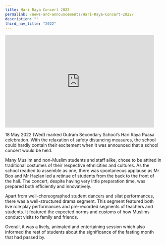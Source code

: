 ```yaml
---
title: Hari Raya Concert 2022
permalink: /news-and-announcements/Hari-Raya-Concert-2022/
description: ""
third_nav_title: "2022"
---
```


<iframe allowfullscreen="true" height="299" width="480" frameborder="0" src="https://docs.google.com/presentation/d/e/2PACX-1vQCloiPLdh2BHmUkBmDIUU2Dz8f3OgoMKEMiowCOwBxCjaZgtnTfi0xt556Ri41CunnUqOEA6nJLOM_/embed?start=false&amp;loop=false&amp;delayms=3000"></iframe>

18 May 2022 (Wed) marked Outram Secondary School’s Hari Raya Puasa celebration. With the relaxation of safety distancing measures, the school could hardly contain their excitement when it was announced that a school concert would be held.  

Many Muslim and non-Muslim students and staff alike, chose to be attired in traditional costumes of their respective ethnicities and cultures. As the school readied to assemble as one, there was spontaneous applause as Mr Boo and Mr Hazlan led a retinue of students from the back to the front of the hall. The concert, despite having very little preparation time, was prepared both efficiently and innovatively.

Apart from well-choreographed student dancers and silat performances, there was a well-structured drama segment. This segment featured both live role play performances and pre-recorded segments of teachers and students. It featured the expected norms and customs of how Muslims conduct visits to family and friends.

Overall, it was a lively, animated and entertaining session which also informed the rest of students about the significance of the fasting month that had passed by.